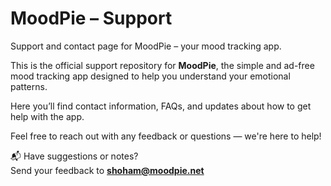 # MoodPie – Support

Support and contact page for MoodPie – your mood tracking app.

This is the official support repository for **MoodPie**, the simple and ad-free mood tracking app designed to help you understand your emotional patterns.

Here you’ll find contact information, FAQs, and updates about how to get help with the app.

Feel free to reach out with any feedback or questions — we're here to help!

📬 Have suggestions or notes?  
Send your feedback to **shoham@moodpie.net**
